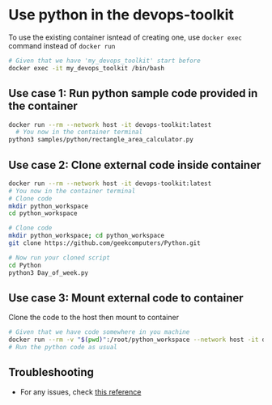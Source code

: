# Use python in the devops-toolkit

To use the existing container isntead of creating one, use `docker exec` command instead of `docker run`

```bash
# Given that we have 'my_devops_toolkit' start before
docker exec -it my_devops_toolkit /bin/bash
```

## Use case 1: Run python sample code provided in the container

```bash
docker run --rm --network host -it devops-toolkit:latest
  # You now in the container terminal
python3 samples/python/rectangle_area_calculator.py
```

## Use case 2: Clone external code inside container

```bash
docker run --rm --network host -it devops-toolkit:latest
# You now in the container terminal
# Clone code
mkdir python_workspace
cd python_workspace

# Clone code
mkdir python_workspace; cd python_workspace
git clone https://github.com/geekcomputers/Python.git

# Now run your cloned script
cd Python
python3 Day_of_week.py
```

## Use case 3: Mount external code to container

Clone the code to the host then mount to container

```bash
# Given that we have code somewhere in you machine
docker run --rm -v "$(pwd)":/root/python_workspace --network host -it devops-toolkit:latest
# Run the python code as usual
```

## Troubleshooting

- For any issues, check [this reference](../troubleshooting/TROUBLESHOOTING.md)
